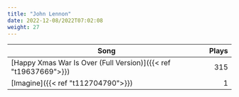 ```yaml
---
title: "John Lennon"
date: 2022-12-08/2022T07:02:08
weight: 27
---
```




 Song | Plays 
----- | -----:
[Happy Xmas War Is Over (Full Version)]({{< ref "t19637669">}}) | 315
[Imagine]({{< ref "t112704790">}}) | 1
